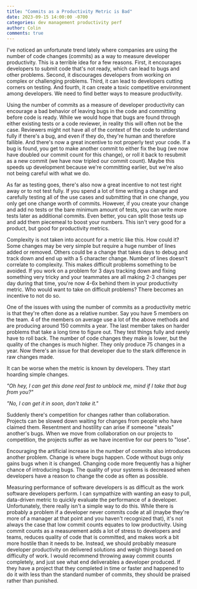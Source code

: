 ```yaml
---
title: "Commits as a Productivity Metric is Bad"
date: 2023-09-15 14:00:00 -0700
categories: dev management productivity perf
author: Colin
comments: true
---
```

I've noticed an unfortunate trend lately where companies are using the number of code changes (commits) as a way to measure developer productivity. This is a terrible idea for a few reasons. First, it encourages developers to submit code that's not ready, which can lead to bugs and other problems. Second, it discourages developers from working on complex or challenging problems. Third, it can lead to developers cutting corners on testing. And fourth, it can create a toxic competitive environment among developers. We need to find better ways to measure productivity.

Using the number of commits as a measure of developer productivity can encourage a bad behavior of leaving bugs in the code and committing before code is ready. While we would hope that bugs are found through either existing tests or a code reviewer, in reality this will often not be the case. Reviewers might not have all of the context of the code to understand fully if there's a bug, and even if they do, they're human and therefore fallible. And there's now a great incentive to not properly test your code. If a bug is found, you get to make another commit to either fix the bug (we now have doubled our commit count for this change), or roll it back to resubmit as a new commit (we have now tripled our commit count). Maybe this speeds up development because we're committing earlier, but we're also not being careful with what we do.

As far as testing goes, there's also now a great incentive to not test right away or to not test fully. If you spend a lot of time writing a change and carefully testing all of the use cases and submitting that in one change, you only get one change worth of commits. However, if you create your change and add no tests or the bare minimum amount of tests, you can write more tests later as additional commits. Even better, you can split those tests up and add them piecemeal to boost your numbers. This isn't very good for a product, but good for productivity metrics.

Complexity is not taken into account for a metric like this. How could it? Some changes may be very simple but require a huge number of lines added or removed. Others could be a change that takes days to debug and track down and end up with a 5 character change. Number of lines doesn't correlate to complexity. This makes difficult problems something to be avoided. If you work on a problem for 3 days tracking down and fixing something very tricky and your teammates are all making 2-3 changes per day during that time, you're now 4-6x behind them in your productivity metric. Who would want to take on difficult problems? There becomes an incentive to not do so.

One of the issues with using the number of commits as a productivity metric is that they're often done as a relative number. Say you have 5 members on the team. 4 of the members on average use a lot of the above methods and are producing around 150 commits a year. The last member takes on harder problems that take a long time to figure out. They test things fully and rarely have to roll back. The number of code changes they make is lower, but the quality of the changes is much  higher. They only produce 75 changes in a year. Now there's an issue for that developer due to the stark difference in raw changes made.

It can be worse when the metric is known by developers. They start hoarding simple changes.

<div class="ascii-box" id="box1">
<i>"Oh hey, I can get this done real fast to unblock me, mind if I take that bug from you?"</i>

<i>"No, I can get it in soon, don't take it."</i>
</div>

 Suddenly there's competition for changes rather than collaboration. Projects can be slowed down waiting for changes from people who have claimed them. Resentment and hostility can arise if someone "steals" another's bugs. When we move from collaboration on our projects to competition, the projects suffer as we have incentive for our peers to "lose".

Encouraging the artificial increase in the number of commits also introduces another problem. Change is where bugs happen. Code without bugs only gains bugs when it is changed. Changing code more frequently has a higher chance of introducing bugs. The quality of your systems is decreased when developers have a reason to change the code as often as possible.

Measuring performance of software developers is as difficult as the work software developers perform. I can sympathize with wanting an easy to pull, data-driven metric to quickly evaluate the performance of a developer. Unfortunately, there really isn't a simple way to do this. While there is probably a problem if a developer never commits code at all (maybe they're more of a manager at that point and you haven't recognized that), it's not always the case that low commit counts equates to low productivity. Using commit counts as a measurement adds a lot of stress to developers and teams, reduces quality of code that is committed, and makes work a bit more hostile than it needs to be. Instead, we should probably measure developer productivity on delivered solutions and weigh things based on difficulty of work. I would recommend throwing away commit counts completely, and just see what end deliverables a developer produced. If they have a project that they completed in time or faster and happened to do it with less than the standard number of commits, they should be praised rather than punished.


